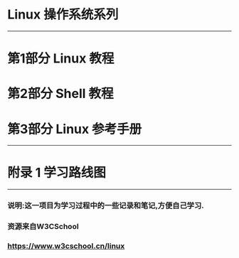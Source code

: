 # Linux 操作系统系列
---

# 第1部分 Linux 教程
# 第2部分 Shell 教程
# 第3部分 Linux 参考手册

---

# 附录 1 学习路线图
---
### 说明:这一项目为学习过程中的一些记录和笔记,方便自己学习.
### 资源来自W3CSchool
### https://www.w3cschool.cn/linux